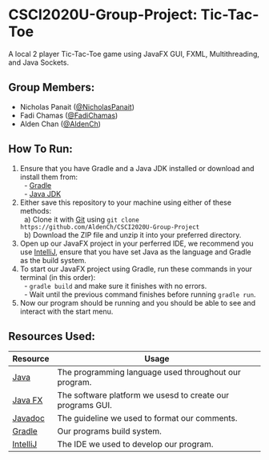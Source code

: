 # CSCI2020U-Group-Project: Tic-Tac-Toe
A local 2 player Tic-Tac-Toe game using JavaFX GUI, FXML, Multithreading, and Java Sockets.

## Group Members: 
- Nicholas Panait ([@NicholasPanait](https://github.com/NicholasPanait))
- Fadi Chamas ([@FadiChamas](https://github.com/FadiChamas))
- Alden Chan ([@AldenCh](https://github.com/AldenCh))

## How To Run:
1. Ensure that you have Gradle and a Java JDK installed or download and install them from:<br>
&nbsp;&nbsp;- [Gradle](https://gradle.org/install/)<br>
&nbsp;&nbsp;- [Java JDK](https://www.oracle.com/java/technologies/downloads/)
2. Either save this repository to your machine using either of these methods:<br>
&nbsp;&nbsp;a) Clone it with [Git](https://git-scm.com/book/en/v2/Getting-Started-Installing-Git) using ```git clone https://github.com/AldenCh/CSCI2020U-Group-Project```<br>
&nbsp;&nbsp;b) Download the ZIP file and unzip it into your preferred directory.
3. Open up our JavaFX project in your perferred IDE, we recommend you use [IntelliJ](https://www.jetbrains.com/idea/download/#section=windows), ensure that you have set Java as the language and Gradle as the build system.
4. To start our JavaFX project using Gradle, run these commands in your terminal (in this order):<br>
&nbsp;&nbsp;- ```gradle build``` and make sure it finishes with no errors.<br>
&nbsp;&nbsp;- Wait until the previous command finishes before running ```gradle run```.
5. Now our program should be running and you should be able to see and interact with the start menu.

## Resources Used:
| Resource | Usage |
|----------|-------|
|[Java](https://docs.oracle.com/en/java/javase/18/)| The programming language used throughout our program. |
|[Java FX](https://openjfx.io/)| The software platform we usesd to create our programs GUI. |
|[Javadoc](https://www.oracle.com/ca-en/technical-resources/articles/java/javadoc-tool.html)| The guideline we used to format our comments. |
|[Gradle](https://gradle.org/)| Our programs build system. |
|[IntelliJ](https://www.jetbrains.com/idea/)| The IDE we used to develop our program. |
